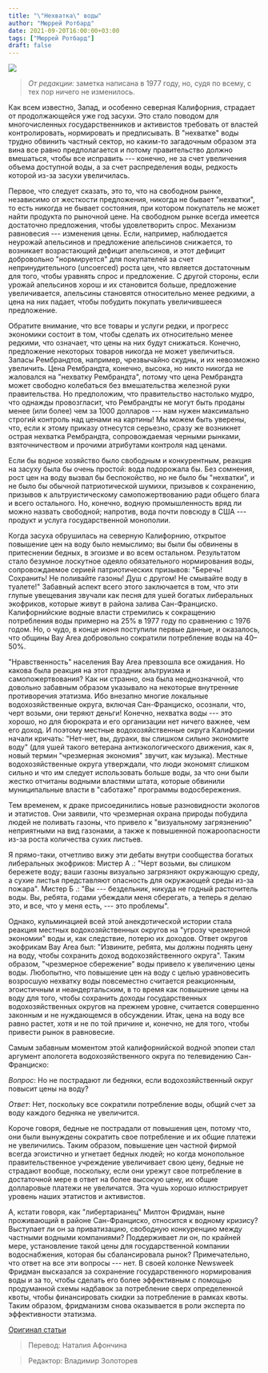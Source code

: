 ```yaml
---
title: "\"Нехватка\" воды"
author: "Мюррей Ротбард"
date: 2021-09-20T16:00:00+03:00
tags: ["Мюррей Ротбард"]
draft: false
---
```

![](https://www.ecomena.org/wp-content/uploads/2020/02/water-crisis-pakistan.jpg)

> _От редакции:_ заметка написана в 1977 году, но, судя по всему, с тех пор ничего не изменилось.

Как всем известно, Запад, и особенно северная Калифорния, страдает от продолжающейся уже год засухи. Это стало поводом для многочисленных государственников и активистов требовать от властей контролировать, нормировать и предписывать. В "нехватке" воды трудно обвинить частный сектор, но каким-то загадочным образом эта вина все равно предполагается и потому правительство должно вмешаться, чтобы все исправить --- конечно, не за счет увеличения объема доступной воды, а за счет распределения воды, редкость которой из-за засухи  увеличилась.

Первое, что следует сказать, это то, что на свободном рынке, независимо от жесткости предложения, никогда не бывает "нехватки", то есть никогда не бывает состояния, при котором покупатель не может найти продукта по рыночной цене. На свободном рынке всегда имеется достаточно предложения, чтобы удовлетворить спрос. Механизм равновесия --- изменения цены. Если, например, наблюдается неурожай апельсинов и предложение апельсинов снижается, то возникает возрастающий дефицит апельсинов, и этот дефицит добровольно "нормируется" для покупателей за счет непринудительного (uncoerced) роста цен, что является достаточным для того, чтобы уравнять спрос и предложение. С другой стороны, если урожай апельсинов хорош и их становится больше, предложение увеличивается, апельсины становятся относительно менее редкими, а цена на них падает, чтобы побудить покупать увеличившееся предложение.

Обратите внимание, что все товары и услуги редки, и прогресс экономики состоит в том, чтобы сделать их относительно менее редкими, что означает, что цены на них будут снижаться. Конечно, предложение некоторых товаров никогда не может увеличиться. Запасы Рембрандтов, например, чрезвычайно скудны, и их невозможно увеличить. Цена Рембрандта, конечно, высока, но никто никогда не жаловался на "нехватку Рембрандта", потому что цена Рембрандта может свободно колебаться без вмешательства железной руки правительства. Но предположим, что правительство настолько мудро, что однажды провозгласит, что Рембрандты не могут быть проданы менее (или более) чем за 1000 долларов --- нам нужен максимально строгий контроль над ценами на картины! Мы можем быть уверены, что, если к этому приказу отнесутся серьезно, сразу же возникнет острая нехватка Рембрандта, сопровождаемая черными рынками, взяточничеством и прочими атрибутами контроля над ценами.

Если бы водное хозяйство было свободным и конкурентным, реакция на засуху была бы очень простой: вода подорожала бы. Без сомнения, рост цен на воду вызвал бы беспокойство, но не было бы "нехватки", и не было бы обычной патриотической шумихи, призывов к сохранению, призывов к альтруистическому самопожертвованию ради общего блага и всего остального. Но, конечно, водную промышленность вряд ли можно назвать свободной; напротив, вода почти повсюду в США --- продукт и услуга государственной монополии.

Когда засуха обрушилась на северную Калифорнию, открытое повышение цен на воду было немыслимо; вы были бы обвинены в притеснении бедных, в эгоизме и во всем остальном. Результатом стало безумное лоскутное одеяло обязательного нормирования воды, сопровождаемое серией патриотических призывов: "Беречь! Сохранить! Не поливайте газоны! Душ с другом! Не смывайте воду в туалете!" Забавный аспект всего этого заключается в том, что эти глупые увещевания звучали как песня для ушей богатых либеральных экофриков, которые живут в района залива Сан-Франциско. Калифорнийские водные власти стремились к сокращению потребления воды примерно на 25% в 1977 году по сравнению с 1976 годом. Но, о чудо, в конце июня поступили первые данные, и оказалось, что общины Bay Area добровольно сократили потребление воды на 40–50%.

"Нравственность" населения Bay Area превзошла все ожидания. Но какова была реакция на этот праздник альтруизма и самопожертвования? Как ни странно, она была неоднозначной, что довольно забавным образом указывало на некоторые внутренние противоречия этатизма. Ибо внезапно многие локальные водохозяйственные округа, включая Сан-Франциско, осознали, что, черт возьми, они теряют деньги! Конечно, нехватка воды --- это хорошо, но для бюрократа и его организации нет ничего важнее, чем его доход. И поэтому местные водохозяйственные округа Калифорнии начали кричать: "Нет-нет, вы, дураки, вы слишком сильно экономите воду" (для ушей такого ветерана антиэкологического движения, как я, новый термин "чрезмерная экономия" звучит, как музыка). Местные водохозяйственные округа утверждали, что люди экономят слишком сильно и что им следует использовать больше воды, за что они были жестко отчитаны водными властями штата, которые обвинили муниципальные власти в "саботаже" программы водосбережения.

Тем временем, к драке присоединились новые разновидности экологов и этатистов. Они заявили, что чрезмерная охрана природы побудила людей не поливать газоны, что привело к "визуальному загрязнению" неприятными на вид газонами, а также к повышенной пожароопасности из-за роста количества сухих листьев.

Я прямо-таки, отчетливо вижу эти дебаты внутри сообщества богатых либеральных экофриков: Мистер А .: "Черт возьми, вы слишком бережете воду; ваши газоны визуально загрязняют окружающую среду, а сухие листья представляют опасность для окружающей среды из-за пожара". Мистер Б .: "Вы --- бездельник, никуда не годный расточитель воды. Вы, ребята, годами убеждали меня сберегать, а теперь я делаю это, и все, что у меня есть, --- это проблемы".

Однако, кульминацией всей этой анекдотической истории стала реакция местных водохозяйственных округов на "угрозу чрезмерной экономии" воды и, как следствие, потерю их доходов. Ответ округов экофрикам Bay Area был: "Извините, ребята, мы должны поднять цену на воду, чтобы сохранить доход водохозяйственного округа". Таким образом, "чрезмерное сбережение" воды привело к увеличению цены воды. Любопытно, что повышение цен на воду с целью уравновесить возросшую нехватку воды повсеместно считается реакционным, эгоистичным и неандертальским, в то время как повышение цены на воду для того, чтобы сохранить доходы государственных водохозяйственных округов на прежнем уровне, считается совершенно законным и не нуждающемся в обсуждении. Итак, цена на воду все равно растет, хотя и не по той причине и, конечно, не для того, чтобы привести рынок в равновесие.

Самым забавным моментом этой калифорнийской водной эпопеи стал аргумент апологета водохозяйственного округа по телевидению Сан-Франциско:

  _Вопрос_: Но не пострадают ли бедняки, если водохозяйственный округ повысит цены на воду?

  _Ответ_: Нет, поскольку все сократили потребление воды, общий счет за воду каждого бедняка не увеличится.

Короче говоря, бедные не пострадали от повышения цен, потому что, они были вынуждены сократить свое потребление и их общие платежи не увеличились. Таким образом, повышение цен частной фирмой всегда эгоистично и угнетает бедных людей; но когда монопольное правительственное учреждение увеличивает свою цену, бедные не страдают вообще, поскольку, если они урежут свое потребление в достаточной мере в ответ на более высокую цену, их общие долларовые платежи не увеличатся. Эта чушь хорошо иллюстрирует уровень наших этатистов и активистов.

А, кстати говоря, как "либертарианец" Милтон Фридман, ныне проживающий в районе Сан-Франциско, относится к водному кризису? Выступает ли он за приватизацию, свободную конкуренцию между частными водными компаниями? Поддерживает ли он, по крайней мере, установление такой цены для государственной компании водоснабжения, которая бы сбалансировала рынок? Примечательно, что ответ на все эти вопросы --- нет. В своей колонке Newsweek Фридман высказался за сохранение государственного нормирования воды и за то, чтобы сделать его более эффективным с помощью продуманной схемы надбавок за потребление сверх определенной квоты, чтобы финансировать скидки за потребление в рамках квоты. Таким образом, фридманизм снова оказывается в роли эксперта по эффективности этатизма.

[Оригинал статьи](https://mises.org/wire/water-shortage)

> Перевод: Наталия Афончина

> Редактор: Владимир Золоторев
